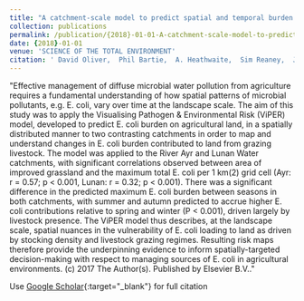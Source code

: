 ```yaml
---
title: "A catchment-scale model to predict spatial and temporal burden of E. coli on pasture from grazing livestock"
collection: publications
permalink: /publication/{2018}-01-01-A-catchment-scale-model-to-predict-spatial-and-temporal-burden-of-E-coli-on-pasture-from-grazing-livestock
date: {2018}-01-01
venue: 'SCIENCE OF THE TOTAL ENVIRONMENT'
citation: ' David Oliver,  Phil Bartie,  A. Heathwaite,  Sim Reaney,  Jared Parnell,  Richard Quilliam, &quot;A catchment-scale model to predict spatial and temporal burden of E. coli on pasture from grazing livestock.&quot; SCIENCE OF THE TOTAL ENVIRONMENT, {2018}.'
---
```

"Effective management of diffuse microbial water pollution from agriculture requires a fundamental understanding of how spatial patterns of microbial pollutants, e.g. E. coli, vary over time at the landscape scale. The aim of this study was to apply the Visualising Pathogen &amp; Environmental Risk (ViPER) model, developed to predict E. coli burden on agricultural land, in a spatially distributed manner to two contrasting catchments in order to map and understand changes in E. coli burden contributed to land from grazing livestock. The model was applied to the River Ayr and Lunan Water catchments, with significant correlations observed between area of improved grassland and the maximum total E. coli per 1 km(2) grid cell (Ayr: r = 0.57; p < 0.001, Lunan: r = 0.32; p < 0.001). There was a significant difference in the predicted maximum E. coli burden between seasons in both catchments, with summer and autumn predicted to accrue higher E. coli contributions relative to spring and winter (P < 0.001), driven largely by livestock presence. The ViPER model thus describes, at the landscape scale, spatial nuances in the vulnerability of E. coli loading to land as driven by stocking density and livestock grazing regimes. Resulting risk maps therefore provide the underpinning evidence to inform spatially-targeted decision-making with respect to managing sources of E. coli in agricultural environments. (c) 2017 The Author(s). Published by Elsevier B.V.."

Use [Google Scholar](https://scholar.google.com/scholar?q=A+catchment+scale+model+to+predict+spatial+and+temporal+burden+of+E.+coli+on+pasture+from+grazing+livestock){:target="_blank"} for full citation